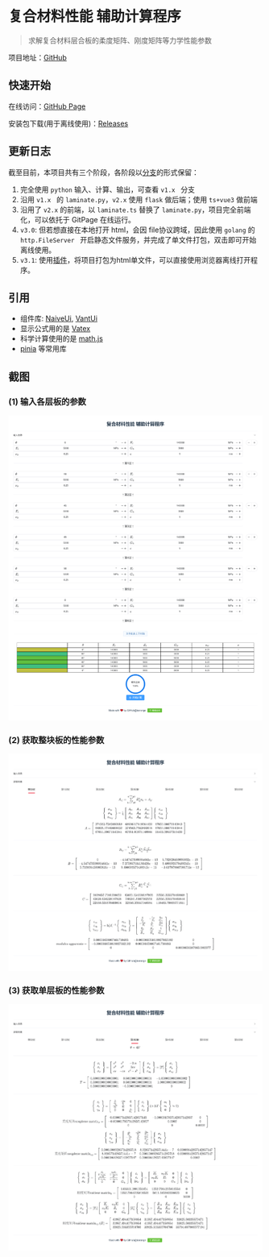 # 复合材料性能 辅助计算程序

> 求解复合材料层合板的柔度矩阵、刚度矩阵等力学性能参数

项目地址：[GitHub](https://github.com/laorange/laminate-calculation)

## 快速开始

在线访问：[GitHub Page](https://laorange.github.io/laminate-calculation/)

安装包下载(用于离线使用)：[Releases](https://github.com/laorange/laminate-calculation/releases)

## 更新日志

截至目前，本项目共有三个阶段，各阶段以[分支](https://github.com/laorange/laminate-calculation/branches)的形式保留：

1. 完全使用 `python` 输入、计算、输出，可查看 `v1.x ` 分支
2. 沿用 `v1.x ` 的 `laminate.py`，`v2.x` 使用 `flask` 做后端；使用 `ts+vue3` 做前端
3. 沿用了 `v2.x` 的前端，以 `laminate.ts` 替换了 `laminate.py`，项目完全前端化，可以依托于 GitPage 在线运行。
4. `v3.0`: 但若想直接在本地打开 html，会因 file协议跨域，因此使用 `golang` 的 `http.FileServer ` 开启静态文件服务，并完成了单文件打包，双击即可开始离线使用。
5. `v3.1`: 使用[插件](https://www.npmjs.com/package/vite-plugin-singlefile)，将项目打包为html单文件，可以直接使用浏览器离线打开程序。

## 引用

+ 组件库: [NaiveUi](https://www.naiveui.com/), [VantUi](https://vant-contrib.gitee.io/vant/#/zh-CN/home)
+ 显示公式用的是 [Vatex](https://github.com/Shimada666/VaTex)
+ 科学计算使用的是 [math.js](https://mathjs.org/index.html)
+ [pinia](https://pinia.vuejs.org/) 等常用库

## 截图

### (1) 输入各层板的参数

![1.png](demo/demo1.png)

### (2) 获取整块板的性能参数

![2.png](demo/demo2.png)

### (3) 获取单层板的性能参数

![3.png](demo/demo3.png)


